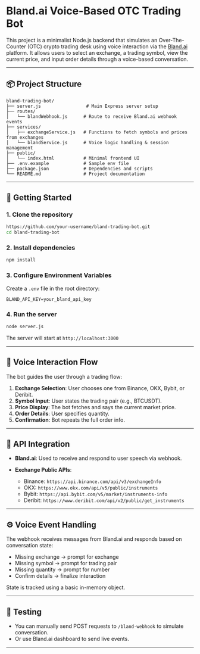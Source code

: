 # Bland.ai Voice-Based OTC Trading Bot

This project is a minimalist Node.js backend that simulates an Over-The-Counter (OTC) crypto trading desk using voice interaction via the [Bland.ai](https://docs.bland.ai/) platform. It allows users to select an exchange, a trading symbol, view the current price, and input order details through a voice-based conversation.

---

## 📦 Project Structure

```
bland-trading-bot/
├── server.js                 # Main Express server setup
├── routes/
│   └── blandWebhook.js      # Route to receive Bland.ai webhook events
├── services/
│   ├── exchangeService.js   # Functions to fetch symbols and prices from exchanges
│   └── blandService.js      # Voice logic handling & session management
├── public/
│   └── index.html           # Minimal frontend UI
├── .env.example             # Sample env file
├── package.json             # Dependencies and scripts
└── README.md                # Project documentation
```

---

## 🚀 Getting Started

### 1. **Clone the repository**

```bash
https://github.com/your-username/bland-trading-bot.git
cd bland-trading-bot
```

### 2. **Install dependencies**

```bash
npm install
```

### 3. **Configure Environment Variables**

Create a `.env` file in the root directory:

```env
BLAND_API_KEY=your_bland_api_key
```

### 4. **Run the server**

```bash
node server.js
```

The server will start at `http://localhost:3000`

---

## 🧠 Voice Interaction Flow

The bot guides the user through a trading flow:

1. **Exchange Selection**: User chooses one from Binance, OKX, Bybit, or Deribit.
2. **Symbol Input**: User states the trading pair (e.g., BTCUSDT).
3. **Price Display**: The bot fetches and says the current market price.
4. **Order Details**: User specifies quantity.
5. **Confirmation**: Bot repeats the full order info.

---

## 🔗 API Integration

* **Bland.ai**: Used to receive and respond to user speech via webhook.
* **Exchange Public APIs**:

  * Binance: `https://api.binance.com/api/v3/exchangeInfo`
  * OKX: `https://www.okx.com/api/v5/public/instruments`
  * Bybit: `https://api.bybit.com/v5/market/instruments-info`
  * Deribit: `https://www.deribit.com/api/v2/public/get_instruments`

---

## ⚙️ Voice Event Handling

The webhook receives messages from Bland.ai and responds based on conversation state:

* Missing exchange → prompt for exchange
* Missing symbol → prompt for trading pair
* Missing quantity → prompt for number
* Confirm details → finalize interaction

State is tracked using a basic in-memory object.

---

## 🧪 Testing

* You can manually send POST requests to `/bland-webhook` to simulate conversation.
* Or use Bland.ai dashboard to send live events.

---

